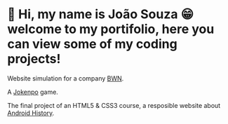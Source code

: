 #  👋 Hi, my name is João Souza 😁 welcome to my portifolio, here you can view some of my coding projects!

Website simulation for a company [BWN](joaosouza11.github.io/BWN/).

A [Jokenpo](https://github.com/joaosouza11/jokenpo) game.

The final project of an HTML5 & CSS3 course, a resposible website about [Android History](joaosouza11.github.io/projeto-android/).
